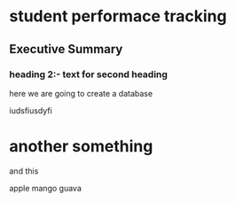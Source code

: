 # student performace tracking

## Executive Summary
### heading 2:- text for second heading
here we are going to create a database

iudsfiusdyfi

# another something

and this 


apple mango guava